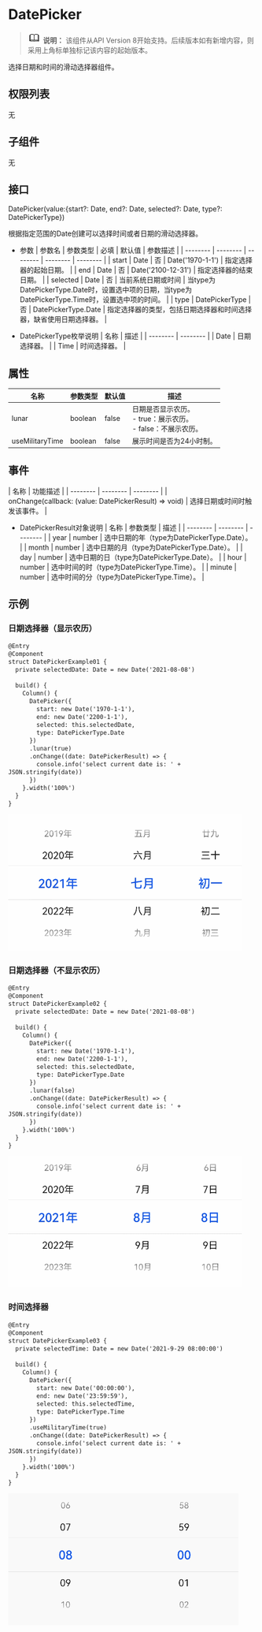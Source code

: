 # DatePicker

> ![icon-note.gif](public_sys-resources/icon-note.gif) **说明：**
> 该组件从API Version 8开始支持。后续版本如有新增内容，则采用上角标单独标记该内容的起始版本。


选择日期和时间的滑动选择器组件。


## 权限列表

无


## 子组件

无


## 接口

DatePicker(value:{start?: Date, end?: Date, selected?: Date, type?: DatePickerType})

根据指定范围的Date创建可以选择时间或者日期的滑动选择器。

- 参数
  | 参数名 | 参数类型 | 必填 | 默认值 | 参数描述 |
  | -------- | -------- | -------- | -------- | -------- |
  | start | Date | 否 | Date('1970-1-1') | 指定选择器的起始日期。 |
  | end | Date | 否 | Date('2100-12-31') | 指定选择器的结束日期。 |
  | selected | Date | 否 | 当前系统日期或时间 | 当type为DatePickerType.Date时，设置选中项的日期，当type为DatePickerType.Time时，设置选中项的时间。 |
  | type | DatePickerType | 否 | DatePickerType.Date | 指定选择器的类型，包括日期选择器和时间选择器，缺省使用日期选择器。 |

- DatePickerType枚举说明
  | 名称 | 描述 | 
  | -------- | -------- |
  | Date | 日期选择器。 | 
  | Time | 时间选择器。 | 


## 属性

| 名称 | 参数类型 | 默认值 | 描述 | 
| -------- | -------- | -------- | -------- |
| lunar | boolean | false | 日期是否显示农历。<br/>-&nbsp;true：展示农历。<br/>-&nbsp;false：不展示农历。 | 
| useMilitaryTime | boolean | false | 展示时间是否为24小时制。 | 


## 事件

| 名称 | 功能描述 | 
| -------- | -------- | -------- |
| onChange(callback:&nbsp;(value:&nbsp;DatePickerResult)&nbsp;=&gt;&nbsp;void) | 选择日期或时间时触发该事件。 | 

- DatePickerResult对象说明
  | 名称 | 参数类型 | 描述 | 
  | -------- | -------- | -------- |
  | year | number | 选中日期的年（type为DatePickerType.Date）。 | 
  | month | number | 选中日期的月（type为DatePickerType.Date）。 | 
  | day | number | 选中日期的日（type为DatePickerType.Date）。 | 
  | hour | number | 选中时间的时（type为DatePickerType.Time）。 | 
  | minute | number | 选中时间的分（type为DatePickerType.Time）。 | 


## 示例


### 日期选择器（显示农历）

```
@Entry
@Component
struct DatePickerExample01 {
  private selectedDate: Date = new Date('2021-08-08')

  build() {
    Column() {
      DatePicker({
        start: new Date('1970-1-1'),
        end: new Date('2200-1-1'),
        selected: this.selectedDate,
        type: DatePickerType.Date
      })
      .lunar(true)
      .onChange((date: DatePickerResult) => {
        console.info('select current date is: ' + JSON.stringify(date))
      })
    }.width('100%')
  }
}
```

![zh-cn_image_0000001251279761](figures/zh-cn_image_0000001251279761.gif)


### 日期选择器（不显示农历）

```
@Entry
@Component
struct DatePickerExample02 {
  private selectedDate: Date = new Date('2021-08-08')

  build() {
    Column() {
      DatePicker({
        start: new Date('1970-1-1'),
        end: new Date('2200-1-1'),
        selected: this.selectedDate,
        type: DatePickerType.Date
      })
      .lunar(false)
      .onChange((date: DatePickerResult) => {
        console.info('select current date is: ' + JSON.stringify(date))
      })
    }.width('100%')
  }
}
```

![zh-cn_image_0000001251092975](figures/zh-cn_image_0000001251092975.gif)


### 时间选择器

```
@Entry
@Component
struct DatePickerExample03 {
  private selectedTime: Date = new Date('2021-9-29 08:00:00')

  build() {
    Column() {
      DatePicker({
        start: new Date('00:00:00'),
        end: new Date('23:59:59'),
        selected: this.selectedTime,
        type: DatePickerType.Time
      })
      .useMilitaryTime(true)
      .onChange((date: DatePickerResult) => {
        console.info('select current date is: ' + JSON.stringify(date))
      })
    }.width('100%')
  }
}
```

![zh-cn_image_0000001251292933](figures/zh-cn_image_0000001251292933.gif)
